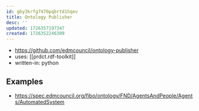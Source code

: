 ```yaml
---
id: gby3krfg7470pqbrtd1hqev
title: Ontology Publisher
desc: ''
updated: 1726357197347
created: 1726352246309
---
```


- https://github.com/edmcouncil/ontology-publisher
- uses: [[prdct.rdf-toolkit]]
- written-in: python

## Examples

- https://spec.edmcouncil.org/fibo/ontology/FND/AgentsAndPeople/Agents/AutomatedSystem